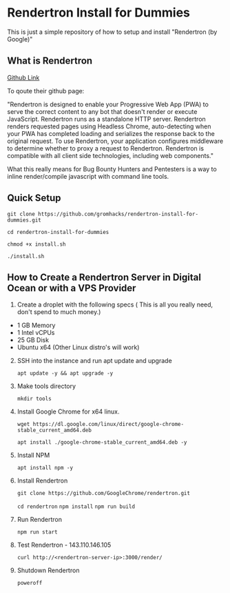 # Rendertron Install for Dummies

This is just a simple repository of how to setup and install "Rendertron (by Google)"

## What is Rendertron

[Github Link](https://github.com/GoogleChrome/rendertron)

To qoute their github page:

"Rendertron is designed to enable your Progressive Web App (PWA) to serve the correct content to any bot that doesn't render or execute JavaScript. Rendertron runs as a standalone HTTP server. Rendertron renders requested pages using Headless Chrome, auto-detecting when your PWA has completed loading and serializes the response back to the original request. To use Rendertron, your application configures middleware to determine whether to proxy a request to Rendertron. Rendertron is compatible with all client side technologies, including web components."
  
What this really means for Bug Bounty Hunters and Pentesters is a way to inline render/compile javascript with command line tools.

## Quick Setup

  `git clone https://github.com/gromhacks/rendertron-install-for-dummies.git`

  `cd rendertron-install-for-dummies`

  `chmod +x install.sh`

  `./install.sh`


## How to Create a Rendertron Server in Digital Ocean or with a VPS Provider

1. Create a droplet with the following specs ( This is all you really need, don't spend to much money.)

* 1 GB Memory
* 1 Intel vCPUs
* 25 GB Disk
* Ubuntu x64 (Other Linux distro's will work)

2. SSH into the instance and run apt update and upgrade

    `apt update -y && apt upgrade -y`

3. Make tools directory

    `mkdir tools`

4. Install Google Chrome for x64 linux.

    `wget https://dl.google.com/linux/direct/google-chrome-stable_current_amd64.deb`

    `apt install ./google-chrome-stable_current_amd64.deb -y`

5. Install NPM

    `apt install npm -y`

6. Install Rendertron

    `git clone https://github.com/GoogleChrome/rendertron.git`

    `cd rendertron`
    `npm install`
    `npm run build`

7. Run Rendertron

    `npm run start`

8. Test Rendertron - 143.110.146.105


    `curl http://<rendertron-server-ip>:3000/render/`


9. Shutdown Rendertron

    `poweroff`
